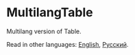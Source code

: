 # MultilangTable

Multilang version of Table.

Read in other languages: [English](README.md), [Русский](README.ru.md).

